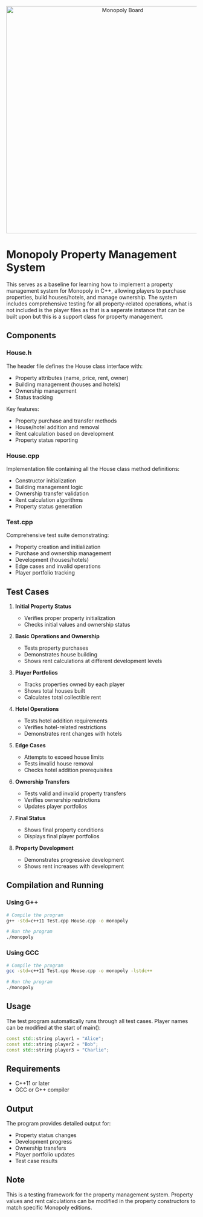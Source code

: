 <p align="center">
  <img src="https://www.thesprucecrafts.com/thmb/8r74s3U2sZFBzn8o52qmUiuT6qM=/750x0/filters:no_upscale():max_bytes(150000):strip_icc():format(webp)/when-can-i-buy-houses-hotels-411891_buyinghotels_2968-d9702179ea584b9f83239031684918ea.jpg" alt="Monopoly Board" width="600"/>
  <br>
</p>

# Monopoly Property Management System

This serves as a baseline for learning how to implement a property management system for Monopoly in C++, allowing players to purchase properties, build houses/hotels, and manage ownership. The system includes comprehensive testing for all property-related operations, what is not included is the player files as that is a seperate instance that can be built upon but this is a support class for property management.

## Components

### House.h
The header file defines the House class interface with:
- Property attributes (name, price, rent, owner)
- Building management (houses and hotels)
- Ownership management
- Status tracking

Key features:
- Property purchase and transfer methods
- House/hotel addition and removal
- Rent calculation based on development
- Property status reporting

### House.cpp
Implementation file containing all the House class method definitions:
- Constructor initialization
- Building management logic
- Ownership transfer validation
- Rent calculation algorithms
- Property status generation

### Test.cpp
Comprehensive test suite demonstrating:
- Property creation and initialization
- Purchase and ownership management
- Development (houses/hotels)
- Edge cases and invalid operations
- Player portfolio tracking

## Test Cases

1. **Initial Property Status**
   - Verifies proper property initialization
   - Checks initial values and ownership status

2. **Basic Operations and Ownership**
   - Tests property purchases
   - Demonstrates house building
   - Shows rent calculations at different development levels

3. **Player Portfolios**
   - Tracks properties owned by each player
   - Shows total houses built
   - Calculates total collectible rent

4. **Hotel Operations**
   - Tests hotel addition requirements
   - Verifies hotel-related restrictions
   - Demonstrates rent changes with hotels

5. **Edge Cases**
   - Attempts to exceed house limits
   - Tests invalid house removal
   - Checks hotel addition prerequisites

6. **Ownership Transfers**
   - Tests valid and invalid property transfers
   - Verifies ownership restrictions
   - Updates player portfolios

7. **Final Status**
   - Shows final property conditions
   - Displays final player portfolios

8. **Property Development**
   - Demonstrates progressive development
   - Shows rent increases with development

## Compilation and Running

### Using G++
```bash
# Compile the program
g++ -std=c++11 Test.cpp House.cpp -o monopoly

# Run the program
./monopoly
```

### Using GCC
```bash
# Compile the program
gcc -std=c++11 Test.cpp House.cpp -o monopoly -lstdc++

# Run the program
./monopoly
```

## Usage
The test program automatically runs through all test cases. Player names can be modified at the start of main():
```cpp
const std::string player1 = "Alice";
const std::string player2 = "Bob";
const std::string player3 = "Charlie";
```

## Requirements
- C++11 or later
- GCC or G++ compiler

## Output
The program provides detailed output for:
- Property status changes
- Development progress
- Ownership transfers
- Player portfolio updates
- Test case results

## Note
This is a testing framework for the property management system. Property values and rent calculations can be modified in the property constructors to match specific Monopoly editions.
